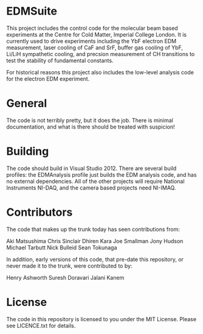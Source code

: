 EDMSuite
========

This project includes the control code for the molecular beam based experiments at the Centre for Cold Matter, Imperial College London. It is currently used to drive experiments including the YbF electron EDM measurement, laser cooling of CaF and SrF, buffer gas cooling of YbF, Li/LiH sympathetic cooling, and precsion measurement of CH transitions to test the stability of fundamental constants.

For historical reasons this project also includes the low-level analysis code for the electron EDM experiment.

General
=======

The code is not terribly pretty, but it does the job. There is minimal documentation, and what is there should be treated with suspicion!

Building
========

The code should build in Visual Studio 2012. There are several build profiles: the EDMAnalysis profile just builds the EDM analysis code, and has no external dependencies. All of the other projects will require National Instruments NI-DAQ, and the camera based projects need NI-IMAQ.

Contributors
============

The code that makes up the trunk today has seen contributions from:

Aki Matsushima
Chris Sinclair
Dhiren Kara
Joe Smallman
Jony Hudson
Michael Tarbutt
Nick Bulleid
Sean Tokunaga

In addition, early versions of this code, that pre-date this repository, or never made it to the trunk, were contributed to by:

Henry Ashworth
Suresh Doravari
Jalani Kanem

License
=======

The code in this repository is licensed to you under the MIT License. Please see LICENCE.txt for details.
